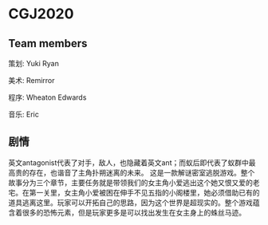 # CGJ2020

## Team members

策划: Yuki Ryan

美术: Remirror

程序: Wheaton Edwards

音乐: Eric

## 剧情

英文antagonist代表了对手，敌人，也隐藏着英文ant；而蚁后即代表了蚁群中最高贵的存在，也谐音了主角扑朔迷离的未来。 这是一款解谜密室逃脱游戏。整个故事分为三个章节，主要任务就是带领我们的女主角小爱逃出这个她又恨又爱的老宅。在第一关里，女主角小爱被困在伸手不见五指的小阁楼里，她必须借助已有的道具逃离这里。玩家可以开拓自己的思路，因为这个世界是超现实的。整个游戏蕴含着很多的恐怖元素，但是玩家更多是可以找出发生在女主身上的蛛丝马迹。
